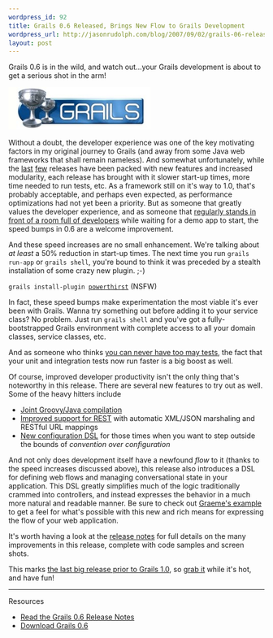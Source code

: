 ```yaml
--- 
wordpress_id: 92
title: Grails 0.6 Released, Brings New Flow to Grails Development
wordpress_url: http://jasonrudolph.com/blog/2007/09/02/grails-06-released-brings-new-flow-to-grails-development/
layout: post
---
```

Grails 0.6 is in the wild, and watch out...your Grails development is about to get a serious shot in the arm!

![Grails Logo](/resources/20070903-grails-logo.jpg)

Without a doubt, the developer experience was one of the key motivating factors in my original journey to Grails (and away from some Java web frameworks that shall remain nameless).  And somewhat unfortunately, while the [last](http://jasonrudolph.com/blog/2007/01/31/grails-04-hits-the-street/ "Grails 0.4 Hits the Street") [few](http://jasonrudolph.com/blog/2007/05/01/grails-05-shipped-the-cup-overfloweth/ "Grails 0.5 Shipped: The Cup Overfloweth!") releases have been packed with new features and increased modularity, each release has brought with it slower start-up times, more time needed to run tests, etc.  As a framework still on it's way to 1.0, that's probably acceptable, and perhaps even expected, as performance optimizations had not yet been a priority.  But as someone that greatly values the developer experience, and as someone that [regularly stands in front of a room full of developers](http://www.nofluffjuststuff.com/ "No Fluff Just Stuff") while waiting for a demo app to start, the speed bumps in 0.6 are a welcome improvement.    

And these speed increases are no small enhancement. We're talking about *at least* a 50% reduction in start-up times. The next time you run `grails run-app` or `grails shell`, you're bound to think it was preceded by a stealth installation of some crazy new plugin.  ;-)

<code>grails install-plugin [powerthirst](http://www.youtube.com/watch?v=qRuNxHqwazs "YouTube - Powerthirst")</code> (NSFW)

In fact, these speed bumps make experimentation the most viable it's ever been with Grails.  Wanna try something out before adding it to your service class?  No problem.  Just run `grails shell` and you've got a fully-bootstrapped Grails environment with complete access to all your domain classes, service classes, etc. 

And as someone who thinks [you can never have too may tests](http://thinkrelevance.com/relevance-development "Relevance - How We Develop Software"), the fact that your unit and integration tests now run faster is a big boost as well.

Of course, improved developer productivity isn't the only thing that's noteworthy in this release.  There are several new features to try out as well.  Some of the heavy hitters include

* [Joint Groovy/Java compilation](http://jasonrudolph.com/blog/2007/07/05/groovy-11-beta-2-released-introduces-joint-compiler-for-java-groovy/ "Groovy 1.1-beta-2 Released, Introduces Joint Compiler for Java &#038; Groovy!") 
* [Improved support for REST](http://grails.org/0.6+Release+Notes#0.6ReleaseNotes-RESTandXMLWebServices) with automatic XML/JSON marshaling and RESTful URL mappings
* [New configuration DSL](http://grails.org/0.6+Release+Notes#0.6ReleaseNotes-UnifiedCentralizedConfigurationDSL) for those times when you want to step outside the bounds of *convention over configuration*

And not only does development itself have a newfound *flow* to it (thanks to the speed increases discussed above), this release also introduces a DSL for defining web flows and managing conversational state in your application.  This DSL greatly simplifies much of the logic traditionally crammed into controllers, and instead expresses the behavior in a much more natural and readable manner.  Be sure to check out [Graeme's example](http://graemerocher.blogspot.com/2007/08/grails-06-released-with-rich.html "Graeme Rocher's Blog: Grails 0.6 Released with Rich Conversation Support (AKA Spring Web Flow)") to get a feel for what's possible with this new and rich means for expressing the flow of your web application.

It's worth having a look at the [release notes](http://grails.org/0.6+Release+Notes "Grails - 0.6 Release Notes") for full details on the many improvements in this release, complete with code samples and screen shots.  

This marks [the last big release prior to Grails 1.0](http://grails.org/roadmap "Grails - Roadmap"), so [grab it](http://grails.org/Download "Grails - Download") while it's hot, and have fun!

----------------

Resources

* [Read the Grails 0.6 Release Notes](http://grails.org/0.6+Release+Notes "Grails - 0.6 Release Notes")
* [Download Grails 0.6](http://grails.org/Download "Grails - Download")
